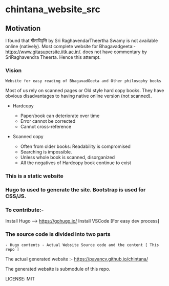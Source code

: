 # chintana_website_src

## Motivation
I found that गीताविवृत्ति by Sri RaghavendarTheertha Swamy is not available online (natively).
Most complete website for Bhagavadgeeta:- https://www.gitasupersite.iitk.ac.in/.  does not have commentary by SriRaghavendra Theerta.
Hence this attempt.

### Vision 
    Website for easy reading of BhagavadGeeta and Other philosophy books 

Most of us rely on scanned pages or Old style hard copy books. They have obvious disadvantages to having native online version (not scanned).

- Hardcopy 
    - Paper/book can deteriorate over time
    - Error cannot be corrected
    - Cannot cross-reference

- Scanned copy
    - Often from older books: Readability is compromised
    - Searching is impossible.
    - Unless whole book is scanned, disorganized
    - All the negatives of Hardcopy book continue to exist


### This is a static website
### Hugo to used to generate the site. Bootstrap is used for CSS/JS.



### To contribute:-

Install Hugo --> https://gohugo.io/
Install VSCode [For easy dev process]

### The source code is divided into two parts 
    - Hugo contents - Actual Website Source code and the content [ This repo ] 

The actual generated website :- https://pavancv.github.io/chintana/

The generated website is submodule of this repo.

LICENSE:  MIT
